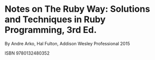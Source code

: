 # Notes on The Ruby Way: Solutions and Techniques in Ruby Programming, 3rd Ed.

By Andre Arko, Hal Fulton, Addison Wesley Professional 2015

ISBN 9780132480352
